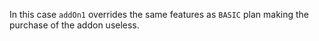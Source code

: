 In this case `addOn1` overrides the same features as `BASIC` plan
making the purchase of the addon useless.
